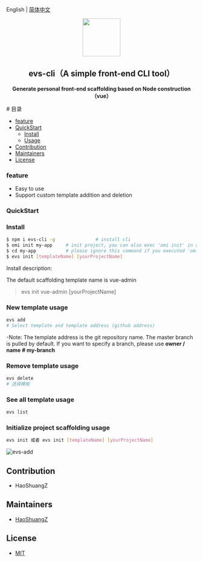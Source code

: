 English | [简体中文](./README.md)

<p align="center"><img width="100" src="https://vuejs.org/images/logo.png"></p>

<h2 align="center">evs-cli（A simple front-end CLI tool）</h2>
<p align="center"><b>Generate personal front-end scaffolding based on Node construction（vue）</b></p>
# 目录

- [feature](#feature )
- [QuickStart](#QuickStart)
  - [Install](#Install)
  - [Usage](#Usage)
- [Contribution](#Contribution)
- [Maintainers](#Maintainers)
- [License](#license)

### feature

- Easy to use
- Support custom template addition and deletion

### QuickStart

### Install

```bash
$ npm i evs-cli -g               # install cli
$ omi init my-app     # init project, you can also exec 'omi init' in an empty folder
$ cd my-app           # please ignore this command if you executed 'omi init' in an empty folder
$ evs init [templateName] [yourProjectName]
```

Install description:

The default scaffolding template name is vue-admin
> evs init vue-admin [yourProjectName]

### New template usage

```bash
evs add
# Select template and template address (github address)
```

-Note: The template address is the git repository name. The master branch is pulled by default.
  If you want to specify a branch, please use **owner / name # my-branch**

### Remove template usage

```bash
evs delete
# 选择模板
```


### See all template usage

```bash
evs list
```

### Initialize project scaffolding usage

```bash
evs init 或者 evs init [templateName] [yourProjectName]
```

![evs-add](./img/readme_init.png)


## Contribution
- HaoShuangZ

## Maintainers

- [HaoShuangZ](https://github.com/HaoShuangZ)

## License

- [MIT](https://opensource.org/licenses/MIT)
